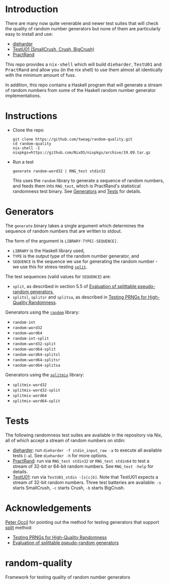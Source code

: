 # Introduction

There are many now quite venerable and newer test suites that will
check the quality of random number generators but none of them are
particularly easy to install and use:

  * [dieharder](http://webhome.phy.duke.edu/~rgb/General/dieharder.php "venerable")
  * [TestU01 (SmallCrush, Crush, BigCrush)](http://simul.iro.umontreal.ca/testu01/tu01.html "venerable")
  * [PractRand](http://pracrand.sourceforge.net/ "active")

This repo provides a <kbd>nix-shell</kbd> which will build
<kbd>dieharder</kbd>, <kbd>TestU01</kbd> and <kbd>PractRand</kbd> and
allow you (in the nix shell) to use them almost all identically with
the minimum amount of fuss.

In addition, this repo contains a Haskell program that will generate a
stream of random numbers from some of the Haskell random number
generator implementations.

# Instructions

* Clone the repo
  ```shell
  git clone https://github.com/tweag/random-quality.git
  cd random-quality
  nix-shell -I nixpkgs=https://github.com/NixOS/nixpkgs/archive/19.09.tar.gz
  ```

* Run a test
  ```shell
  generate random-word32 | RNG_test stdin32
  ```
  This uses the `random` library to generate a sequence of random numbers, and
  feeds them into `RNG_test`, which is PractRand's statistical randomness test
  binary. See [Generators](#generators) and [Tests](#tests) for details.

# Generators

The `generate` binary takes a single argument which determines the sequence of
random numbers that are written to stdout.

The form of the argument is `LIBRARY-TYPE[-SEQUENCE]`.

* `LIBRARY` is the Haskell library used,
* `TYPE` is the output type of the random number generator, and
* `SEQUENCE` is the sequence we use for generating the random number - we use
  this for stress-testing [`split`][hackage-random-split].

The test sequences (valid values for `SEQUENCE`) are:

* `split`, as described in section 5.5 of [Evaluation of splittable
  pseudo-random generators][doi-split-evaluation],
* `splitsl`, `splitsr` and `splitsa`, as described in [Testing PRNGs for
  High-Quality Randomness][peteroupc-random-test].

Generators using the [`random`][hackage-random] library:

* `random-int`
* `random-word32`
* `random-word64`
* `random-int-split`
* `random-word32-split`
* `random-word64-split`
* `random-word64-splitsl`
* `random-word64-splitsr`
* `random-word64-splitsa`

Generators using the [`splitmix`][hackage-splitmix] library:

* `splitmix-word32`
* `splitmix-word32-split`
* `splitmix-word64`
* `splitmix-word64-split`

# Tests

The following randomness test suites are available in the repository via Nix,
all of which accept a stream of random numbers on stdin:

* [dieharder][]: run `dieharder -f stdin_input_raw -a` to execute all available
  tests (`-a`). See `dieharder -h` for more options.
* [PractRand][]: run via `RNG_test stdin32` or `RNG_test stdin64` to test a
  stream of 32-bit or 64-bit random numbers. See `RNG_test -help` for details.
* [TestU01][]: run via `TestU01_stdin -[s|c|b]`. Note that TestU01 expects a
  stream of 32-bit random numbers. Three test batteries are available: `-s`
  starts SmallCrush, `-c` starts Crush, `-b` starts BigCrush.

# Acknowledgements

[Peter Occil](https://github.com/peteroupc) for pointing out the
method for testing generators that support
[split](https://hackage.haskell.org/package/random-1.1/docs/System-Random.html#v:split)
method:

  * [Testing PRNGs for High-Quality Randomness][peteroupc-random-test]
  * [Evaluation of splittable pseudo-random generators][doi-split-evaluation]

# random-quality
Framework for testing quality of random number generators

[doi-split-evaluation]: https://doi.org/10.1017/S095679681500012X
[hackage-random]: https://hackage.haskell.org/package/random
[hackage-random-split]: https://hackage.haskell.org/package/random-1.1/docs/System-Random.html#v:split
[hackage-splitmix]: https://hackage.haskell.org/package/splitmix
[peteroupc-random-test]: https://github.com/peteroupc/peteroupc.github.io/blob/master/randomtest.md#testing-prngs-for-high-quality-randomness
[testu01]: http://simul.iro.umontreal.ca/testu01/tu01.html
[dieharder]: http://webhome.phy.duke.edu/~rgb/General/dieharder.php
[practrand]: http://pracrand.sourceforge.net/
